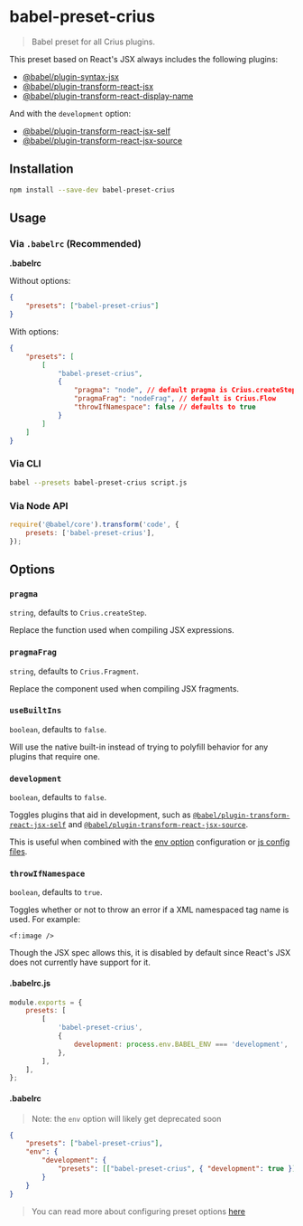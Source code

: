 # babel-preset-crius

> Babel preset for all Crius plugins.

This preset based on React's JSX always includes the following plugins:

-   [@babel/plugin-syntax-jsx](https://babeljs.io/docs/en/babel-plugin-syntax-jsx)
-   [@babel/plugin-transform-react-jsx](https://babeljs.io/docs/en/babel-plugin-transform-react-jsx)
-   [@babel/plugin-transform-react-display-name](https://babeljs.io/docs/en/babel-plugin-transform-react-display-name)

And with the `development` option:

-   [@babel/plugin-transform-react-jsx-self](https://babeljs.io/docs/en/babel-plugin-transform-react-jsx-self)
-   [@babel/plugin-transform-react-jsx-source](https://babeljs.io/docs/en/babel-plugin-transform-react-jsx-source)

## Installation

```sh
npm install --save-dev babel-preset-crius
```

## Usage

### Via `.babelrc` (Recommended)

**.babelrc**

Without options:

```json
{
    "presets": ["babel-preset-crius"]
}
```

With options:

```json
{
    "presets": [
        [
            "babel-preset-crius",
            {
                "pragma": "node", // default pragma is Crius.createStep
                "pragmaFrag": "nodeFrag", // default is Crius.Flow
                "throwIfNamespace": false // defaults to true
            }
        ]
    ]
}
```

### Via CLI

```sh
babel --presets babel-preset-crius script.js
```

### Via Node API

```javascript
require('@babel/core').transform('code', {
    presets: ['babel-preset-crius'],
});
```

## Options

### `pragma`

`string`, defaults to `Crius.createStep`.

Replace the function used when compiling JSX expressions.

### `pragmaFrag`

`string`, defaults to `Crius.Fragment`.

Replace the component used when compiling JSX fragments.

### `useBuiltIns`

`boolean`, defaults to `false`.

Will use the native built-in instead of trying to polyfill behavior for any plugins that require one.

### `development`

`boolean`, defaults to `false`.

Toggles plugins that aid in development, such as [`@babel/plugin-transform-react-jsx-self`](https://babeljs.io/docs/en/babel-plugin-transform-react-jsx-self) and [`@babel/plugin-transform-react-jsx-source`](https://babeljs.io/docs/en/babel-plugin-transform-react-jsx-source).

This is useful when combined with the [env option](https://babeljs.io/docs/en/options#env) configuration or [js config files](https://babeljs.io/docs/en/config-files#javascript).

### `throwIfNamespace`

`boolean`, defaults to `true`.

Toggles whether or not to throw an error if a XML namespaced tag name is used. For example:

    <f:image />

Though the JSX spec allows this, it is disabled by default since React's JSX does not currently have support for it.

#### .babelrc.js

```js
module.exports = {
    presets: [
        [
            'babel-preset-crius',
            {
                development: process.env.BABEL_ENV === 'development',
            },
        ],
    ],
};
```

#### .babelrc

> Note: the `env` option will likely get deprecated soon

```json
{
    "presets": ["babel-preset-crius"],
    "env": {
        "development": {
            "presets": [["babel-preset-crius", { "development": true }]]
        }
    }
}
```

> You can read more about configuring preset options [here](https://babeljs.io/docs/en/presets#preset-options)
